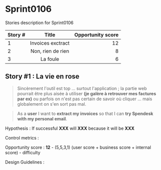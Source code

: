 # Sprint0106
Stories description for Sprint0106

| Story # | Title         | Opportunity score  |
| ------  |:-------------:| -----:|
| 1       | Invoices exctract | 12 |
| 2       | Non, rien de rien      |   8 |
| 3       | La foule      |    6 |

## Story #1 : La vie en rose
>Sincèrement l'outil est top ... surtout l'application ; la partie web pourrait être plus aisée à utiliser 
>**(je galère à retrouver mes factures par ex)** ou parfois on n'est pas certain de savoir où cliquer ... 
>mais globalement on s'en sort pas mal.

> As a **user** I want to **extract my invoices** so that I can **try Spendesk with my personal email**.

Hypothesis : If successful **XXX** will **XXX** because it will be **XXX**

Control metrics :

Opportunity score : **12** - (5,5,3,1) (user score + business score + internal score) - difficulty

Design Guidelines : 
